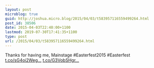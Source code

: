 ```yaml
---
layout: post
microblog: true
guid: http://joshua.micro.blog/2015/04/03/t583957116559499264.html
post_id: 38506
date: 2015-04-03T22:40:00+1100
lastmod: 2019-07-30T17:41:35+1100
type: post
url: /2015/04/03/t583957116559499264.html
---
```

Thanks for having me, Mainstage #Easterfest2015 #Easterfest [t.co/sG4oi2Weg...](http://t.co/sG4oi2WegP) [t.co/G3VobSHgr...](http://t.co/G3VobSHgrG)
